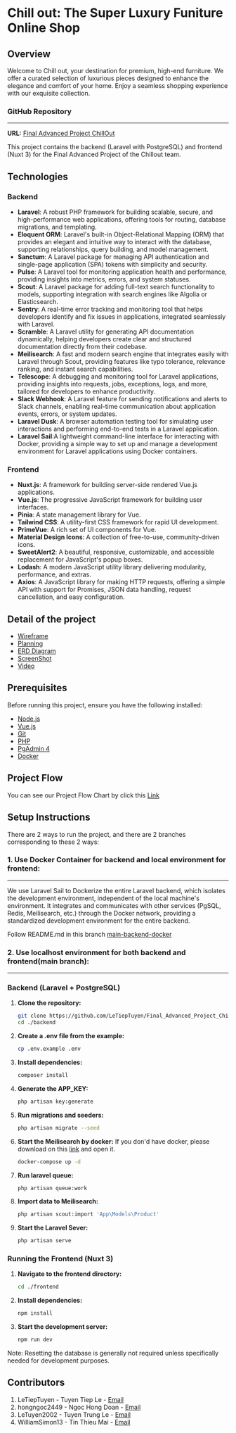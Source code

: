 # Chill out: The Super Luxury Funiture Online Shop

## Overview

Welcome to Chill out, your destination for premium, high-end furniture. We offer a curated selection of luxurious pieces designed to enhance the elegance and comfort of your home. Enjoy a seamless shopping experience with our exquisite collection.

### GitHub Repository
-----------------

**URL:** [Final Advanced Project ChillOut](https://github.com/LeTiepTuyen/Final_Advanced_Project_ChillOut.git)

This project contains the backend (Laravel with PostgreSQL) and frontend (Nuxt 3) for the Final Advanced Project of the Chillout team.

## Technologies

### Backend
- **Laravel**: A robust PHP framework for building scalable, secure, and high-performance web applications, offering tools for routing, database migrations, and templating.
- **Eloquent ORM**: Laravel's built-in Object-Relational Mapping (ORM) that provides an elegant and intuitive way to interact with the database, supporting relationships, query building, and model management.
- **Sanctum**: A Laravel package for managing API authentication and single-page application (SPA) tokens with simplicity and security.
- **Pulse**: A Laravel tool for monitoring application health and performance, providing insights into metrics, errors, and system statuses.
- **Scout**: A Laravel package for adding full-text search functionality to models, supporting integration with search engines like Algolia or Elasticsearch.
- **Sentry**: A real-time error tracking and monitoring tool that helps developers identify and fix issues in applications, integrated seamlessly with Laravel.
- **Scramble**: A Laravel utility for generating API documentation dynamically, helping developers create clear and structured documentation directly from their codebase.
- **Meilisearch**: A fast and modern search engine that integrates easily with Laravel through Scout, providing features like typo tolerance, relevance ranking, and instant search capabilities.
- **Telescope**: A debugging and monitoring tool for Laravel applications, providing insights into requests, jobs, exceptions, logs, and more, tailored for developers to enhance productivity.
- **Slack Webhook**: A Laravel feature for sending notifications and alerts to Slack channels, enabling real-time communication about application events, errors, or system updates.
- **Laravel Dusk**: A browser automation testing tool for simulating user interactions and performing end-to-end tests in a Laravel application.
- **Laravel Sail**:A lightweight command-line interface for interacting with Docker, providing a simple way to set up and manage a development environment for Laravel applications using Docker containers.
### Frontend
- **Nuxt.js**: A framework for building server-side rendered Vue.js applications.
- **Vue.js**: The progressive JavaScript framework for building user interfaces.
- **Pinia**: A state management library for Vue.
- **Tailwind CSS**: A utility-first CSS framework for rapid UI development.
- **PrimeVue**: A rich set of UI components for Vue.
- **Material Design Icons**: A collection of free-to-use, community-driven icons.
- **SweetAlert2**: A beautiful, responsive, customizable, and accessible replacement for JavaScript's popup boxes.
- **Lodash**: A modern JavaScript utility library delivering modularity, performance, and extras.
- **Axios**: A JavaScript library for making HTTP requests, offering a simple API with support for Promises, JSON data handling, request cancellation, and easy configuration.
## Detail of the project

- [Wireframe](./WireFrame/Readme.md)
- [Planning](./Planning/README.md)
- [ERD Diagram](./Database_Description/DATABASE_DESCRIPTION.md)
- [ScreenShot](./Screenshot/README.md)
- [Video](./Video/ReviewVideo.mp4)

## Prerequisites

Before running this project, ensure you have the following installed:

- [Node.js](https://nodejs.org/en/download/)
- [Vue.js](https://vi.vuejs.org/v2/guide/installation)
- [Git](https://git-scm.com/downloads)
- [PHP](https://www.php.net/distributions/php-8.4.2.tar.gz)
- [PgAdmin 4](https://www.enterprisedb.com/downloads/postgres-postgresql-downloads)
- [Docker](https://docker.com)

## Project Flow
   You can see our Project Flow Chart by click this [Link](./FlowChart/FLowChart_FinalWeb.png)

## Setup Instructions
   There are 2 ways to run the project, and there are 2 branches corresponding to these 2 ways:
### 1. Use Docker Container for backend and local environment for frontend:
----------------------
   We use Laravel Sail to Dockerize the entire Laravel backend, which isolates the development environment, independent of the local machine's environment. It integrates and communicates with other services (PgSQL, Redis, Meilisearch, etc.) through the Docker network, providing a standardized development environment for the entire backend.
   
   Follow README.md in this branch [main-backend-docker](https://github.com/LeTiepTuyen/Final_Advanced_Project_ChillOut/tree/main-backend-docker)

   
### 2. Use localhost environment for both backend and frontend(main branch):
----------------------
### Backend (Laravel + PostgreSQL)

1. **Clone the repository:**

   ```bash
   git clone https://github.com/LeTiepTuyen/Final_Advanced_Project_ChillOut.git
   cd ./backend
2. **Create a .env file from the example:**

   ```bash
   cp .env.example .env
3. **Install dependencies:**

   ```bash
   composer install
4. **Generate the APP_KEY:**

   ```bash
   php artisan key:generate
5. **Run migrations and seeders:**

   ```bash
   php artisan migrate --seed
6. **Start the Meilisearch by docker:**
   If you don'd have docker, please download on this [link](https://docker.com) and open it.

   ```bash
   docker-compose up -d
7. **Run laravel queue:**
   ```bash
   php artisan queue:work
8. **Import data to Meilisearch:**

   ```bash
   php artisan scout:import 'App\Models\Product'
9. **Start the Laravel Sever:**

   ```bash
   php artisan serve
### Running the Frontend (Nuxt 3)

1. **Navigate to the frontend directory:**

   ```bash
   cd ./frontend
2. **Install dependencies:**

   ```bash
   npm install
3. **Start the development server:**

   ```bash
   npm run dev
Note: Resetting the database is generally not required unless specifically needed for development purposes.

## Contributors

1. LeTiepTuyen - Tuyen Tiep Le - [Email](mailto:tuyentieple@gmail.com)
2. hongngoc2449 - Ngoc Hong Doan - [Email](mailto:hongngoc2449@gmail.com)
3. LeTuyen2002 - Tuyen Trung Le - [Email](mailto:letrungtuyen2002@gmail.com)
4. WilliamSimon13 - Tin Thieu Mai - [Email](mailto:maithieutin@gmail.com)
